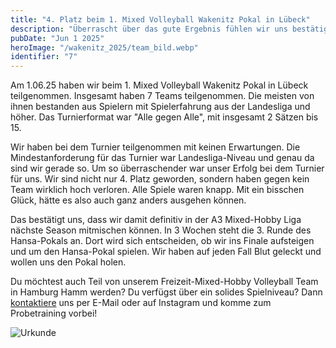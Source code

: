 ```yaml
---
title: "4. Platz beim 1. Mixed Volleyball Wakenitz Pokal in Lübeck"
description: "Überrascht über das gute Ergebnis fühlen wir uns bestätigt die nächste Season in A3 zu spielen. Bei diesem Turnier konnten wir nicht nur mithalten, sondern uns auch gegen zahlreiche Teams auf Landesliga-Niveau und höher durchsetzen."
pubDate: "Jun 1 2025"
heroImage: "/wakenitz_2025/team_bild.webp"
identifier: "7"
---
```


Am 1.06.25 haben wir beim 1. Mixed Volleyball Wakenitz Pokal in Lübeck teilgenommen.
Insgesamt haben 7 Teams teilgenommen.
Die meisten von ihnen bestanden aus Spielern mit Spielerfahrung aus der Landesliga und höher.
Das Turnierformat war "Alle gegen Alle", mit insgesamt 2 Sätzen bis 15.

Wir haben bei dem Turnier teilgenommen mit keinen Erwartungen.
Die Mindestanforderung für das Turnier war Landesliga-Niveau und genau da sind wir gerade so.
Um so überraschender war unser Erfolg bei dem Turnier für uns.
Wir sind nicht nur 4. Platz geworden, sondern haben gegen kein Team wirklich hoch verloren.
Alle Spiele waren knapp.
Mit ein bisschen Glück, hätte es also auch ganz anders ausgehen können.

Das bestätigt uns, dass wir damit definitiv in der A3 Mixed-Hobby Liga nächste Season mitmischen können.
In 3 Wochen steht die 3. Runde des Hansa-Pokals an. 
Dort wird sich entscheiden, ob wir ins Finale aufsteigen und um den Hansa-Pokal spielen.
Wir haben auf jeden Fall Blut geleckt und wollen uns den Pokal holen.

Du möchtest auch Teil von unserem Freizeit-Mixed-Hobby Volleyball Team in Hamburg Hamm werden?
Du verfügst über ein solides Spielniveau?
Dann [kontaktiere](/de/contact/) uns per E-Mail oder auf Instagram und komme zum Probetraining vorbei!

![Urkunde](/wakenitz_2025/urkunde.webp)
